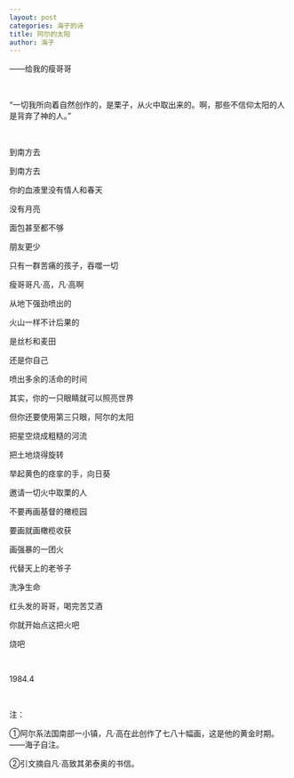 ```yaml
---
layout: post
categories: 海子的诗
title: 阿尔的太阳
author: 海子
---
```


——给我的瘦哥哥

&nbsp;

“一切我所向着自然创作的，是栗子，从火中取出来的。啊，那些不信仰太阳的人是背弃了神的人。”

&nbsp;

到南方去

到南方去

你的血液里没有情人和春天

没有月亮

面包甚至都不够

朋友更少

只有一群苦痛的孩子，吞噬一切

瘦哥哥凡·高，凡·高啊

从地下强劲喷出的

火山一样不计后果的

是丝杉和麦田

还是你自己

喷出多余的活命的时间

其实，你的一只眼睛就可以照亮世界

但你还要使用第三只眼，阿尔的太阳

把星空烧成粗糙的河流

把土地烧得旋转

举起黄色的痉挛的手，向日葵

邀请一切火中取栗的人

不要再画基督的橄榄园

要画就画橄榄收获

画强暴的一团火

代替天上的老爷子

洗净生命

红头发的哥哥，喝完苦艾酒

你就开始点这把火吧

烧吧

&nbsp;

1984.4

&nbsp;

注：

①阿尔系法国南部一小镇，凡·高在此创作了七八十幅画，这是他的黄金时期。——海子自注。

②引文摘自凡·高致其弟泰奥的书信。




